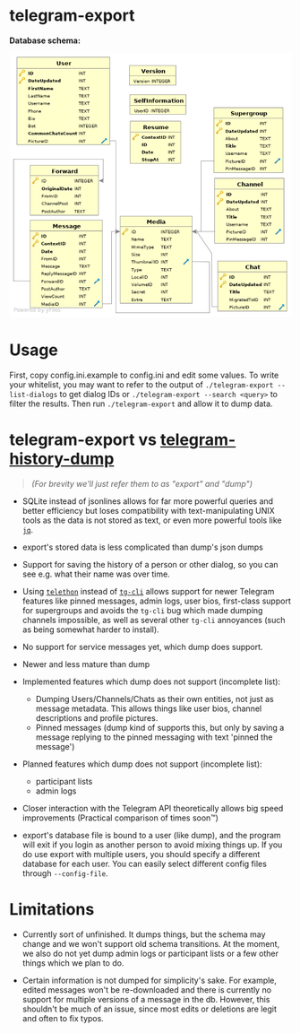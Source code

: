 telegram-export
===============

**Database schema:**

![Schema image](/schema.png)

Usage
=====

First, copy config.ini.example to config.ini and edit some values.
To write your whitelist, you may want to refer to the output of
`./telegram-export --list-dialogs` to get dialog IDs or
`./telegram-export --search <query>` to filter the results.
Then run `./telegram-export` and allow it to dump data.


telegram-export vs [telegram-history-dump](https://github.com/tvdstaaij/telegram-history-dump)
==============================================================================================

> *(For brevity we'll just refer them to as "export" and "dump")*

- SQLite instead of jsonlines allows for far more powerful queries and better
  efficiency but loses compatibility with text-manipulating UNIX tools as the
  data is not stored as text, or even more powerful tools like
  [`jq`](https://stedolan.github.io/jq/).

- export's stored data is less complicated than dump's json dumps

- Support for saving the history of a person or other dialog, so you can see
  e.g. what their name was over time.

- Using [`telethon`](https://github.com/LonamiWebs/Telethon) instead of
  [`tg-cli`](https://github.com/vysheng/tg) allows support for newer Telegram
  features like pinned messages, admin logs, user bios, first-class support for
  supergroups and avoids the `tg-cli` bug which made dumping channels
  impossible, as well as several other `tg-cli` annoyances (such as being
  somewhat harder to install).

- No support for service messages yet, which dump does support.

- Newer and less mature than dump

- Implemented features which dump does not support (incomplete list):
	- Dumping Users/Channels/Chats as their own entities, not just as message
  metadata. This allows things like user bios, channel descriptions and profile
  pictures.
    - Pinned messages (dump kind of supports this, but only by saving a message
  replying to the pinned messaging with text 'pinned the message')

- Planned features which dump does not support (incomplete list):
    - participant lists
	- admin logs

- Closer interaction with the Telegram API theoretically allows big speed
  improvements (Practical comparison of times soon™)

- export's database file is bound to a user (like dump), and the program will
  exit if you login as another person to avoid mixing things up. If you do use
  export with multiple users, you should specify a different database for each
  user. You can easily select different config files through `--config-file`.

Limitations
===========

- Currently sort of unfinished. It dumps things, but the schema may change
  and we won't support old schema transitions. At the moment, we also do
  not yet dump admin logs or participant lists or a few other things which
  we plan to do.

- Certain information is not dumped for simplicity's sake. For example,
  edited messages won't be re-downloaded and there is currently no support
  for multiple versions of a message in the db. However, this shouldn't be
  much of an issue, since most edits or deletions are legit and often to
  fix typos.
